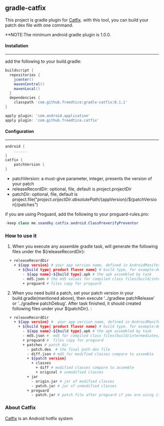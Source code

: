## gradle-catfix
This project is gradle plugin for [Catfix]. with this tool, you can build your patch dex file with one command.

**NOTE:The minimum android gradle plugin is 1.0.0.

#### Installation
---
add the following to your build.gradle:
```groovy
buildscript {
  repositories {
    jcenter()
    mavenCentral()
    mavenLocal()
  }
  dependencies {
    classpath 'com.github.freedtice:gradle-catfix:0.1.1'
}

apply plugin: 'com.android.application'
apply plugin: 'com.github.freedtice.catfix'
```

#### Configuration
---
```groovy
android {
    ......
}
catfix {
    patchVersion 1
}
```
- patchVersion: a must-give parameter, integer, presents the version of your patch
- releaseRecordDir: optional, file, default is project.projectDir
- patchDir: optional, file, default is project.file("${project.orijectDir.absolutePath}/${appVersion}/${patchVersion}/patches")

if you are using Proguard, add the following to your proguard-rules.pro:
```java
-keep class me.soandky.catfix.android.ClassPreverifyPreventor
```

### How to use it
1. When you execute any assemble gradle task, will generate the following files under the ${releaseRecordDir}:
```sh
  + releaseRecordDir
    + ${app version} # your app version name, defined in AndroidManifest.xml or build.gradle
      + ${build type| product flavor name} # build type, for example:debug, release. If you are using product flavor, it would be the name of flavor
        - ${app name}-${build type}.apk # the apk assembled by task
        - md5.json # the md5 values for compiled class files(build/intermediates/classes)
        + proguard # files copy for proguard
```
2. When you need build a patch, set your patch version in your build.gradle(mentioned above), then execute '../gradlew patchRelease' or '../gradlew patchDebug'. After task finished, it should created following files under your ${patchDir}. :
```sh
  + releaseRecordDir
    + ${app version} #  your app version name, defined in AndroidManifest.xml or build.gradle
      + ${build type| product flavor name} # build type, for example:debug, release. If you are using product flavor, it would be the name of flavor
        - ${app name}-${build type}.apk # the apk assembled by task
        - md5.json #  md5 for compiled class files(build/intermediates/classes)
        + proguard #  files copy for proguard
        + patches # patch dir
          - patch.dex  # the final path dex file
          - diff.json # md5 for modified classes compare to assemble
          + ${patch version}
            + classes
              + diff # modified classes compare to assemble
              + original # unmodified classes
          + jar
            - origin.jar # jar of modified classes
            - patch.jar # jar of unmodified classes
          + proguard
            - patch.jar # patch file after proguard if you are using it

```

### About Catfix
[Catfix] is an Android hotfix system

[Catfix]:<https://github.com/fREEDtICE/catfix/blob/master/README.md>